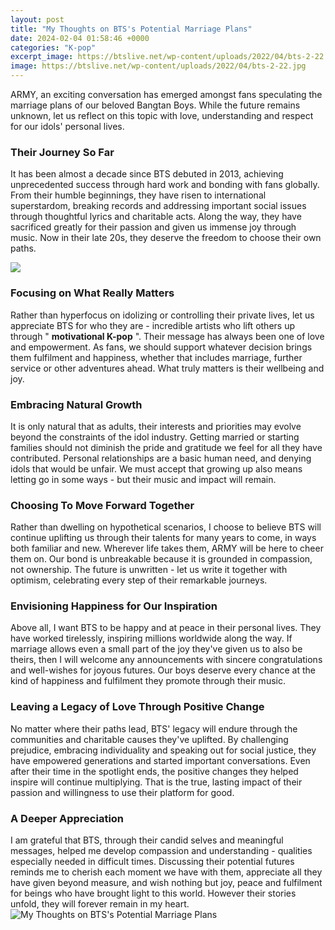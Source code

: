 ```yaml
---
layout: post
title: "My Thoughts on BTS's Potential Marriage Plans"
date: 2024-02-04 01:58:46 +0000
categories: "K-pop"
excerpt_image: https://btslive.net/wp-content/uploads/2022/04/bts-2-22.jpg
image: https://btslive.net/wp-content/uploads/2022/04/bts-2-22.jpg
---
```


ARMY, an exciting conversation has emerged amongst fans speculating the marriage plans of our beloved Bangtan Boys. While the future remains unknown, let us reflect on this topic with love, understanding and respect for our idols' personal lives.
### Their Journey So Far  
It has been almost a decade since BTS debuted in 2013, achieving unprecedented success through hard work and bonding with fans globally. From their humble beginnings, they have risen to international superstardom, breaking records and addressing important social issues through thoughtful lyrics and charitable acts. Along the way, they have sacrificed greatly for their passion and given us immense joy through music. Now in their late 20s, they deserve the freedom to choose their own paths.

![](https://64.media.tumblr.com/73cf6dcc163c8f70db214542b4cbeaf2/bc69702525242eb3-75/s1280x1920/88e0600683c0e85a6a301554e60bc5c14a3c79ff.jpg)
### Focusing on What Really Matters
Rather than hyperfocus on idolizing or controlling their private lives, let us appreciate BTS for who they are - incredible artists who lift others up through " **motivational K-pop** ". Their message has always been one of love and empowerment. As fans, we should support whatever decision brings them fulfilment and happiness, whether that includes marriage, further service or other adventures ahead. What truly matters is their wellbeing and joy.
### Embracing Natural Growth 
It is only natural that as adults, their interests and priorities may evolve beyond the constraints of the idol industry. Getting married or starting families should not diminish the pride and gratitude we feel for all they have contributed. Personal relationships are a basic human need, and denying idols that would be unfair. We must accept that growing up also means letting go in some ways - but their music and impact will remain.
### Choosing To Move Forward Together  
Rather than dwelling on hypothetical scenarios, I choose to believe BTS will continue uplifting us through their talents for many years to come, in ways both familiar and new. Wherever life takes them, ARMY will be here to cheer them on. Our bond is unbreakable because it is grounded in compassion, not ownership. The future is unwritten - let us write it together with optimism, celebrating every step of their remarkable journeys.
### Envisioning Happiness for Our Inspiration 
Above all, I want BTS to be happy and at peace in their personal lives. They have worked tirelessly, inspiring millions worldwide along the way. If marriage allows even a small part of the joy they've given us to also be theirs, then I will welcome any announcements with sincere congratulations and well-wishes for joyous futures. Our boys deserve every chance at the kind of happiness and fulfilment they promote through their music.
### Leaving a Legacy of Love Through Positive Change  
No matter where their paths lead, BTS' legacy will endure through the communities and charitable causes they've uplifted. By challenging prejudice, embracing individuality and speaking out for social justice, they have empowered generations and started important conversations. Even after their time in the spotlight ends, the positive changes they helped inspire will continue multiplying. That is the true, lasting impact of their passion and willingness to use their platform for good.
### A Deeper Appreciation  
I am grateful that BTS, through their candid selves and meaningful messages, helped me develop compassion and understanding - qualities especially needed in difficult times. Discussing their potential futures reminds me to cherish each moment we have with them, appreciate all they have given beyond measure, and wish nothing but joy, peace and fulfilment for beings who have brought light to this world. However their stories unfold, they will forever remain in my heart.
![My Thoughts on BTS's Potential Marriage Plans](https://btslive.net/wp-content/uploads/2022/04/bts-2-22.jpg)